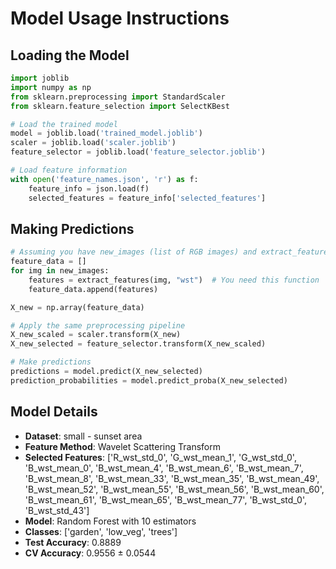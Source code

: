 # Model Usage Instructions

## Loading the Model
```python
import joblib
import numpy as np
from sklearn.preprocessing import StandardScaler
from sklearn.feature_selection import SelectKBest

# Load the trained model
model = joblib.load('trained_model.joblib')
scaler = joblib.load('scaler.joblib')
feature_selector = joblib.load('feature_selector.joblib')

# Load feature information
with open('feature_names.json', 'r') as f:
    feature_info = json.load(f)
    selected_features = feature_info['selected_features']
```

## Making Predictions
```python
# Assuming you have new_images (list of RGB images) and extract_features function
feature_data = []
for img in new_images:
    features = extract_features(img, "wst")  # You need this function
    feature_data.append(features)

X_new = np.array(feature_data)

# Apply the same preprocessing pipeline
X_new_scaled = scaler.transform(X_new)
X_new_selected = feature_selector.transform(X_new_scaled)

# Make predictions
predictions = model.predict(X_new_selected)
prediction_probabilities = model.predict_proba(X_new_selected)
```

## Model Details
- **Dataset**: small - sunset area
- **Feature Method**: Wavelet Scattering Transform
- **Selected Features**: ['R_wst_std_0', 'G_wst_mean_1', 'G_wst_std_0', 'B_wst_mean_0', 'B_wst_mean_4', 'B_wst_mean_6', 'B_wst_mean_7', 'B_wst_mean_8', 'B_wst_mean_33', 'B_wst_mean_35', 'B_wst_mean_49', 'B_wst_mean_52', 'B_wst_mean_55', 'B_wst_mean_56', 'B_wst_mean_60', 'B_wst_mean_61', 'B_wst_mean_65', 'B_wst_mean_77', 'B_wst_std_0', 'B_wst_std_43']
- **Model**: Random Forest with 10 estimators
- **Classes**: ['garden', 'low_veg', 'trees']
- **Test Accuracy**: 0.8889
- **CV Accuracy**: 0.9556 ± 0.0544

